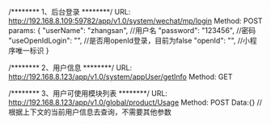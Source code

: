 /******** 1、后台登录 ********/
URL:
	http://192.168.8.109:59782/app/v1.0/system/wechat/mp/login
Method:
	POST
params:
	{
		"userName": "zhangsan",				//用户名
		"password": "123456",				//密码
		"useOpenIdLogin": "",				//是否用openId登录，目前为false
		"openId": "",						//小程序唯一标识
	}

/******** 2、用户信息 ********/
URL:
	http://192.168.8.123/app/v1.0/system/appUser/getInfo
Method:
	GET
 

/******** 3、用户可使用模块列表 ********/
URL:
	http://192.168.8.123/app/v1.0/global/product/Usage
Method:
	POST
Data:{}	//根据上下文的当前用户信息去查询，不需要其他参数
